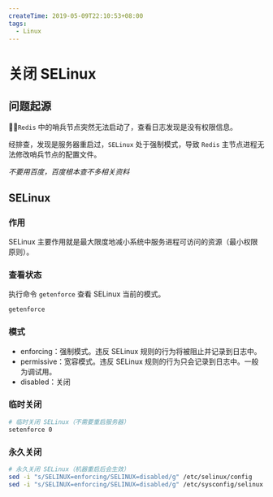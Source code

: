 ```yaml
---
createTime: 2019-05-09T22:10:53+08:00
tags:
  - Linux
---
```


# 关闭 SELinux



## 问题起源

`Redis` 中的哨兵节点突然无法启动了，查看日志发现是没有权限信息。

经排查，发现是服务器重启过，`SELinux` 处于强制模式，导致 `Redis` 主节点进程无法修改哨兵节点的配置文件。

*不要用百度，百度根本查不多相关资料*

## SELinux

### 作用

SELinux 主要作用就是最大限度地减小系统中服务进程可访问的资源（最小权限原则）。

### 查看状态

执行命令 `getenforce` 查看 SELinux 当前的模式。

```bash
getenforce
```

### 模式

- enforcing：强制模式。违反 SELinux 规则的行为将被阻止并记录到日志中。
- permissive：宽容模式。违反 SELinux 规则的行为只会记录到日志中。一般为调试用。
- disabled：关闭

### 临时关闭
```bash
# 临时关闭 SELinux（不需要重启服务器）
setenforce 0
```

### 永久关闭
```bash
# 永久关闭 SELinux（机器重启后会生效）
sed -i "s/SELINUX=enforcing/SELINUX=disabled/g" /etc/selinux/config
sed -i "s/SELINUX=enforcing/SELINUX=disabled/g" /etc/sysconfig/selinux
```


